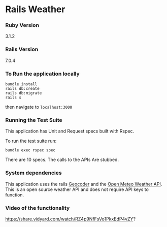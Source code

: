 # Rails Weather

### Ruby Version

3.1.2

### Rails Version

7.0.4

### To Run the application locally

```
bundle install
rails db:create
rails db:migrate
rails s
```

then navigate to `localhost:3000`

### Running the Test Suite

This application has Unit and Request specs built with Rspec.

To run the test suite run:

```
bundle exec rspec spec
```

There are 10 specs. The calls to the APIs Are stubbed.

### System dependencies

This application uses the rails [Geocoder](https://github.com/alexreisner/geocoder) and the [Open Meteo Weather API](https://open-meteo.com/en). This is an open source weather API and does not require API keys to function.

### Video of the functionality

https://share.vidyard.com/watch/RZ4p9NfFsVo1PkxEdP4vZY?
